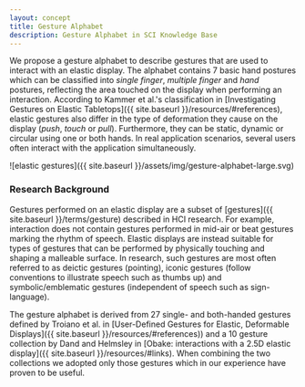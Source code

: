 ```yaml
---
layout: concept
title: Gesture Alphabet
description: Gesture Alphabet in SCI Knowledge Base
---
```


We propose a gesture alphabet to describe gestures that are used to interact with an elastic display. The alphabet contains 7 basic hand postures which can be classified into *single finger*, *multiple finger* and *hand* postures, reflecting the area touched on the display when performing an interaction. According to Kammer et al.'s classification in [Investigating Gestures on Elastic Tabletops]({{ site.baseurl }}/resources/#references), elastic gestures also differ in the type of deformation they cause on the display (*push*, *touch* or *pull*). Furthermore, they can be static, dynamic or circular using one or both hands. In real application scenarios, several users often interact with the application simultaneously.

![elastic gestures]({{ site.baseurl }}/assets/img/gesture-alphabet-large.svg)

### Research Background

Gestures performed on an elastic display are a subset of [gestures]({{ site.baseurl }}/terms/gesture) described in HCI research. For example, interaction does not contain gestures performed in mid-air or beat gestures marking the rhythm of speech. Elastic displays are instead suitable for types of gestures that can be performed by physically touching and shaping a malleable surface. In research, such gestures are most often referred to as deictic gestures (pointing), iconic gestures (follow conventions to illustrate speech such as thumbs up) and symbolic/emblematic gestures (independent of speech such as sign-language).

 The gesture alphabet is derived from 27 single- and both-handed gestures defined by Troiano et al. in [User-Defined Gestures for Elastic, Deformable Displays]({{ site.baseurl }}/resources/#references)) and a 10 gesture collection by Dand and Helmsley in [Obake: interactions with a 2.5D elastic display]({{ site.baseurl }}/resources/#links). When combining the two collections we adopted only those gestures which in our experience have proven to be useful.  


